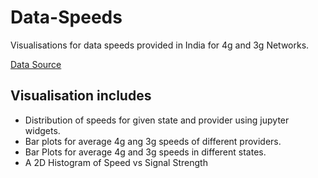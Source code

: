 # Data-Speeds
Visualisations for data speeds provided in India for 4g and 3g Networks.

[Data Source](https://data.gov.in/catalog/myspeed-crowdsourced-mobile-data-speeds)

## Visualisation includes
* Distribution of speeds for given state and provider using jupyter widgets.
* Bar plots for average 4g ang 3g speeds of different providers.
* Bar Plots for average 4g and 3g speeds in different states.
* A 2D Histogram of Speed vs Signal Strength
